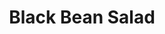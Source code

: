 ---
title: Black Bean Salad
source: 
source_url: 
yield: 
active_time: 
total_time: 
tags:
  - american
  - mexican
  - veg
  - sides
image: /uploads/blackBeanSalad.jpg
ingredients: |-
  **Dressing**
  * 3 tbsp olive oil 
  * 3 to 4 tbsp vinegar (apple cider, red wine) 
  * 1 to 2 tbsp lime juice 
  * salt, pepper, onion powder, garlic powder, paprika, cumin, chili powder, cayenne powder to taste 
  **Contents**
  * 2 cans of black beans 
  * 1 can corn 
  * 3/4 to 1 cup diced bell pepper (red or orange looks best) 
  * 1/4 cup diced white onion or 1 bunch green onions 
  * 3 cups roughly chopped cilantro 
  * 1 small tomato, diced (optional) 
instructions: |-
  1. Mix together dressing to taste. Add more vinegar + oil to get enough to coat all of your ingredients. 
  2. Add all other ingredients and toss the salad to coat everything well. If your container is big enough, cover and shake to get a good coating. 
  3. Chill for at least 2 hours for the flavors to meld. Taste, reseason, and toss before serving. 
---